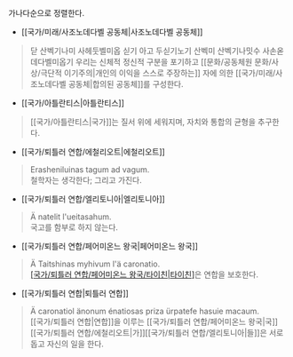 가나다순으로 정렬한다.

- [[국가/미래/사조노데다벨 공동체|사조노데다벨 공동체]]

> 닫 산벡기나미 사헤둣벨미옵 싣기 아고 두싣기노기 산벡미 산벡기나밋수 사손옫데다벨미옵기 
> 우리는 신체적 정신적 구분을 포기하고 [[문화/공동체원 문화/사상/극단적 이기주의|개인의 이익을 스스로 주장하는]] 자에 의한 [[국가/미래/사조노데다벨 공동체|합의된 공동체]]를 구성한다.

- [[국가/아틀란티스|아틀란티스]]

> [[국가/아틀란티스|국가]]는 질서 위에 세워지며, 자치와 통합의 균형을 추구한다.

- [[국가/퇴틀러 연합/에철리오트|에철리오트]]

> Erasheniluinas tagum ad vagum.  
> 철학자는 생각한다; 그리고 가진다.

- [[국가/퇴틀러 연합/엘리토니아|엘리토니아]]

> Ä natelit l'ueitasahum.  
> 국고를 함부로 하지 않는다.

* [[국가/퇴틀러 연합/페어미온느 왕국|페어미온느 왕국]]

> Ä Taitshinas myhivum l'ä caronatio.  
> [[국가/퇴틀러 연합/페어미온느 왕국/타이친|타이친]](국왕)은 연합을 보호한다.

* [[국가/퇴틀러 연합|퇴틀러 연합]]

> Ä caronatiol änonum énatiosas priza ürpatefe hasuie macaum.  
> [[국가/퇴틀러 연합|연합]]을 이루는 [[국가/퇴틀러 연합/페어미온느 왕국|국]][[국가/퇴틀러 연합/에철리오트|가]][[국가/퇴틀러 연합/엘리토니아|들]]은 서로 돕고 자신의 일을 한다.